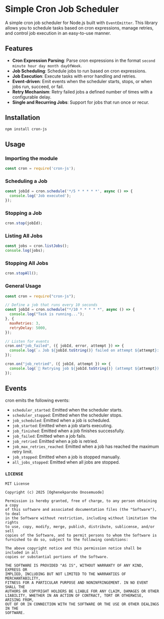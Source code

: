 # Simple Cron Job Scheduler

A simple cron job scheduler for Node.js built with `EventEmitter`. This library allows you to schedule tasks based on cron expressions, manage retries, and control job execution in an easy-to-use manner.

## Features

- **Cron Expression Parsing**: Parse cron expressions in the format `second minute hour day month dayOfWeek`.
- **Job Scheduling**: Schedule jobs to run based on cron expressions.
- **Job Execution**: Execute tasks with error handling and retries.
- **Event-driven**: Emit events when the scheduler starts, stops, or when jobs run, succeed, or fail.
- **Retry Mechanism**: Retry failed jobs a defined number of times with a configurable delay.
- **Single and Recurring Jobs**: Support for jobs that run once or recur.

## Installation

```bash
npm install cron-js
```

## Usage

### Importing the module

```javascript
const cron = require('cron-js');
```

### Scheduling a Job

```javascript
const jobId = cron.schedule('*/5 * * * * *', async () => {
  console.log('Job executed');
});
```

### Stopping a Job

```javascript
cron.stop(jobId);
```

### Listing All Jobs

```javascript
const jobs = cron.listJobs();
console.log(jobs);
```

### Stopping All Jobs

```javascript
cron.stopAll();
```

### General Usage

```javascript
const cron = require("cron-js");

// Define a job that runs every 10 seconds
const jobId = cron.schedule("*/10 * * * * *", async () => {
  console.log("Task is running...");
}, {
  maxRetries: 3,
  retryDelay: 5000,
});

// Listen for events
cron.on("job_failed", ({ jobId, error, attempt }) => {
  console.log(`⚠️ Job ${jobId.toString()} failed on attempt ${attempt}: ${error.message}`);
});

cron.on("job_retried", ({ jobId, attempt }) => {
  console.log(`🔄 Retrying job ${jobId.toString()} (attempt ${attempt})...`);
});
```

## Events

cron emits the following events:

- `scheduler_started`: Emitted when the scheduler starts.
- `scheduler_stopped`: Emitted when the scheduler stops.
- `job_scheduled`: Emitted when a job is scheduled.
- `job_started`: Emitted when a job starts executing.
- `job_finished`: Emitted when a job finishes successfully.
- `job_failed`: Emitted when a job fails.
- `job_retried`: Emitted when a job is retried.
- `job_max_retries_reached`: Emitted when a job has reached the maximum retry limit.
- `job_stopped`: Emitted when a job is stopped manually.
- `all_jobs_stopped`: Emitted when all jobs are stopped.

### `LICENSE`

```text
MIT License

Copyright (c) 2025 [Oghenekparobo Onosemuode]

Permission is hereby granted, free of charge, to any person obtaining a copy
of this software and associated documentation files (the "Software"), to deal
in the Software without restriction, including without limitation the rights
to use, copy, modify, merge, publish, distribute, sublicense, and/or sell
copies of the Software, and to permit persons to whom the Software is
furnished to do so, subject to the following conditions:

The above copyright notice and this permission notice shall be included in all
copies or substantial portions of the Software.

THE SOFTWARE IS PROVIDED "AS IS", WITHOUT WARRANTY OF ANY KIND, EXPRESS OR
IMPLIED, INCLUDING BUT NOT LIMITED TO THE WARRANTIES OF MERCHANTABILITY,
FITNESS FOR A PARTICULAR PURPOSE AND NONINFRINGEMENT. IN NO EVENT SHALL THE
AUTHORS OR COPYRIGHT HOLDERS BE LIABLE FOR ANY CLAIM, DAMAGES OR OTHER
LIABILITY, WHETHER IN AN ACTION OF CONTRACT, TORT OR OTHERWISE, ARISING FROM,
OUT OF OR IN CONNECTION WITH THE SOFTWARE OR THE USE OR OTHER DEALINGS IN THE
SOFTWARE.
```

